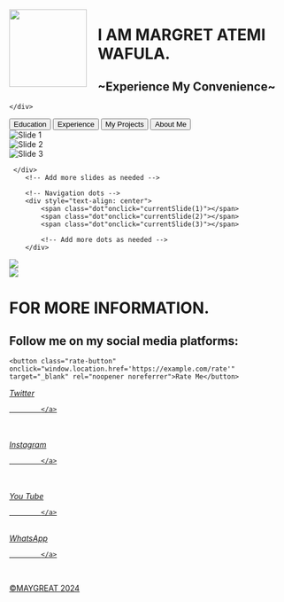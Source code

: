 <!DOCTYPE html>
<html lang="en">
<head>
    <meta charset="UTF-8">
    <meta name="viewport" content="width=device-width, initial-scale=1.0">
    <title>Image Slideshow</title>
    <link rel="stylesheet" href="styles.css">
     <link rel="stylesheet" href="https://cdnjs.cloudflare.com/ajax/libs/font-awesome/4.7.0/css/font-awesome.min.css">
<style>
img {
            max-width: 100%;
            height: auto; /* This ensures the image maintains its aspect ratio */
            display: block; /* This removes any extra spacing that might occur due to inline elements */
            margin: auto; /* This centers the image */
        }
 </style>
</head>
<body>
<img src="WhatsApp Image 2023-11-30 at 17.19.45_28a7f148.jpg"style="float: left; margin-right:20px;margin-top:10px;" width="140px" height="100" >
    <div class="content">
<h1 >I AM MARGRET ATEMI WAFULA.</h1>
	<h2>~Experience My Convenience~</h2>
	
    </div>

</div>
<div>
<i class="fa fa-home"></i>
 <i class="fa fa-search"></i>
<i class="fa fa-cloud"></i>
<i class="fa fa-trash"></i>
<i class="fa fa-facebook"></i>
</div>
   <div class="pages">
	<button id="hairstyles-button" onclick="location.href='education.html';">Education</button>
       <button id="reservations-button" onclick="location.href='experience.html';">Experience</button>
	<button id="stylists-button" onclick="location.href='myprojects.html';">My Projects</button>
	<button id="pricing-button" onclick="location.href='aboutme.html';">About Me</button>

  </div>
    <div class="slideshow-container">
        <div class="mySlides fade">
            <img src="Screenshot 2024-01-25 101244.png" alt="Slide 1">
        </div>
        <div class="mySlides fade">
            <img src="Screenshot 2024-01-25 101125.png" alt="Slide 2">
        </div>
        <div class="mySlides fade">
            <img src="Screenshot 2023-10-08 214316.png" alt="Slide 3">
        </div>
        
     </div>
        <!-- Add more slides as needed -->

        <!-- Navigation dots -->
        <div style="text-align: center">
            <span class="dot"onclick="currentSlide(1)"></span>
            <span class="dot"onclick="currentSlide(2)"></span>
            <span class="dot"onclick="currentSlide(3)"></span>
            
            <!-- Add more dots as needed -->
        </div>
<img src="C:\Users\Admin\OneDrive\Desktop\WEB project\mission.jpg">
 <img src="C:\Users\Admin\OneDrive\Desktop\WEB project\vision.png"> 
    <script src="script.js"></script>
</body>
</html>

  
  <div class="footer">
        <h1>FOR MORE INFORMATION.</h1>
	<h2>Follow me on my social media platforms:</h2>
	
	<button class="rate-button" onclick="window.location.href='https://example.com/rate'" target="_blank" rel="noopener noreferrer">Rate Me</button>
  </div>

 <footer>
        <div class="social-media">
            <a href="https://twitter.com/@WAMAT25465" target="_blank" rel="noopener noreferrer">
                <i class="fa fa-twitter">Twitter</i>
	          
            </a>
<br>
<br>
            <a href="https://www.instagram.com/your_instagram_handle/" target="_blank" rel="noopener noreferrer">
                <i class="fa fa-instagram">Instagram</i>

            </a>
<br>
<br>
            <a href="https://www.youtube.com/user/your_youtube_channel" target="_blank" rel="noopener noreferrer">
                <i class="fa fa-youtube">You Tube</i><br>
	          	
            </a>
<br>
            <a href="https://wa.me/0112238923" target="_blank" rel="noopener noreferrer">
                <i class="fa fa-whatsapp">WhatsApp</i><br>

            </a>
<br>
        </div>
    </footer>
<p>&copy;MAYGREAT 2024</p>
    <script src="script.js"></script>
</body>
</html>
 

